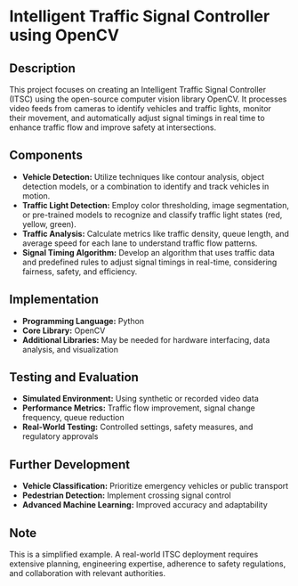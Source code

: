 # Intelligent Traffic Signal Controller using OpenCV


## Description

This project focuses on creating an Intelligent Traffic Signal Controller (ITSC) using the open-source computer vision library OpenCV. It processes video feeds from cameras to identify vehicles and traffic lights, monitor their movement, and automatically adjust signal timings in real time to enhance traffic flow and improve safety at intersections.

## Components

* **Vehicle Detection:** Utilize techniques like contour analysis, object detection models, or a combination to identify and track vehicles in motion.
* **Traffic Light Detection:** Employ color thresholding, image segmentation, or pre-trained models to recognize and classify traffic light states (red, yellow, green).
* **Traffic Analysis:** Calculate metrics like traffic density, queue length, and average speed for each lane to understand traffic flow patterns.
* **Signal Timing Algorithm:** Develop an algorithm that uses traffic data and predefined rules to adjust signal timings in real-time, considering fairness, safety, and efficiency.

## Implementation

* **Programming Language:** Python
* **Core Library:** OpenCV
* **Additional Libraries:** May be needed for hardware interfacing, data analysis, and visualization

## Testing and Evaluation

* **Simulated Environment:** Using synthetic or recorded video data
* **Performance Metrics:** Traffic flow improvement, signal change frequency, queue reduction
* **Real-World Testing:** Controlled settings, safety measures, and regulatory approvals

## Further Development

* **Vehicle Classification:** Prioritize emergency vehicles or public transport
* **Pedestrian Detection:** Implement crossing signal control
* **Advanced Machine Learning:** Improved accuracy and adaptability

## Note

This is a simplified example. A real-world ITSC deployment requires extensive planning, engineering expertise, adherence to safety regulations, and collaboration with relevant authorities.
